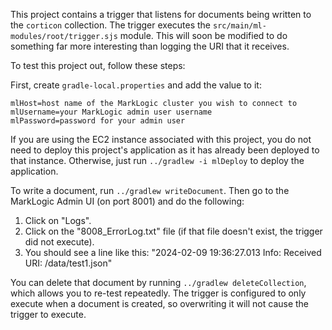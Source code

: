 This project contains a trigger that listens for documents being written to the `corticon` collection. 
The trigger executes the `src/main/ml-modules/root/trigger.sjs` module. This will soon be modified to do 
something far more interesting than logging the URI that it receives. 

To test this project out, follow these steps:

First, create `gradle-local.properties` and add the value to it:

```
mlHost=host name of the MarkLogic cluster you wish to connect to
mlUsername=your MarkLogic admin user username
mlPassword=password for your admin user
```

If you are using the EC2 instance associated with this project, you do not need to deploy this project's
application as it has already been deployed to that instance. Otherwise, just run `../gradlew -i mlDeploy` to 
deploy the application.

To write a document, run `../gradlew writeDocument`. Then go to the MarkLogic Admin UI (on port 8001) and do the
following:

1. Click on "Logs".
2. Click on the "8008_ErrorLog.txt" file (if that file doesn't exist, the trigger did not execute).
3. You should see a line like this: "2024-02-09 19:36:27.013 Info: Received URI: /data/test1.json"

You can delete that document by running `../gradlew deleteCollection`, which allows you to re-test repeatedly. 
The trigger is configured to only execute when a document is created, so overwriting it will not cause the trigger to 
execute.


